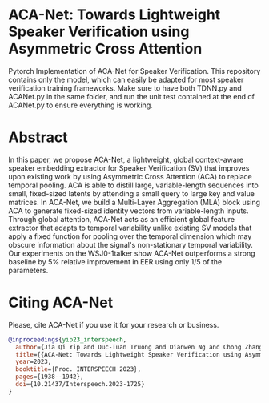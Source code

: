 # ACA-Net: Towards Lightweight Speaker Verification using Asymmetric Cross Attention
Pytorch Implementation of ACA-Net for Speaker Verification. This repository contains only the model, which can easily be adapted for most speaker verification training frameworks. Make sure to have both TDNN.py and ACANet.py in the same folder, and run the unit test contained at the end of ACANet.py to ensure everything is working.

# Abstract
In this paper, we propose ACA-Net, a lightweight, global context-aware speaker embedding extractor for Speaker Verification (SV) that improves upon existing work by using Asymmetric Cross Attention (ACA) to replace temporal pooling. ACA is able to distill large, variable-length sequences into small, fixed-sized latents by attending a small query to large key and value matrices. In ACA-Net, we build a Multi-Layer Aggregation (MLA) block using ACA to generate fixed-sized identity vectors from variable-length inputs. Through global attention, ACA-Net acts as an efficient global feature extractor that adapts to temporal variability unlike existing SV models that apply a fixed function for pooling over the temporal dimension which may obscure information about the signal's non-stationary temporal variability. Our experiments on the WSJ0-1talker show ACA-Net outperforms a strong baseline by 5% relative improvement in EER using only 1/5 of the parameters.

# Citing ACA-Net
Please, cite ACA-Net if you use it for your research or business.

```bibtex
@inproceedings{yip23_interspeech,
  author={Jia Qi Yip and Duc-Tuan Truong and Dianwen Ng and Chong Zhang and Yukun Ma and Trung Hieu Nguyen and Chongjia Ni and Shengkui Zhao and Eng Siong Chng and Bin Ma},
  title={{ACA-Net: Towards Lightweight Speaker Verification using Asymmetric Cross Attention}},
  year=2023,
  booktitle={Proc. INTERSPEECH 2023},
  pages={1938--1942},
  doi={10.21437/Interspeech.2023-1725}
}
```
